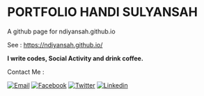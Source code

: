 

# PORTFOLIO HANDI SULYANSAH
A github page for ndiyansah.github.io

See : <a href="https://ndiyansah.github.io/">https://ndiyansah.github.io/</a><br/>

**I write codes, Social Activity and drink coffee.**

Contact Me :

[![Email](https://img.shields.io/badge/handisulyansah-Email-yellow.svg?maxAge=3600)](mailto:handi.sulyansah@gmail.com)
[![Facebook](https://img.shields.io/badge/handisulyansah-Facebook-blue.svg?maxAge=3600)](https://www.facebook.com/handi.sulyansah.3)
[![Twitter](https://img.shields.io/badge/ndiyansah-Twitter-55acee.svg?maxAge=3600)](https://twitter.com/ndiyansah)
[![Linkedin](https://img.shields.io/badge/handisulyansah-Linkedin-0077b5.svg?maxAge=3600)](https://www.linkedin.com/in/handisulyansah/)
